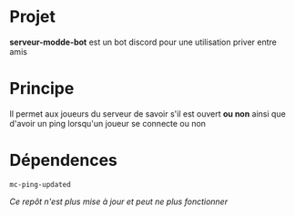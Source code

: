 # Projet

**serveur-modde-bot** est un bot discord pour une utilisation priver entre amis

# Principe
Il permet aux joueurs du serveur de savoir s'il est ouvert **ou non** ainsi que d'avoir un ping lorsqu'un joueur se connecte ou non

# Dépendences
`mc-ping-updated`


*Ce repôt n'est plus mise à jour et peut ne plus fonctionner*
